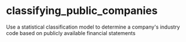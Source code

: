 # classifying_public_companies
Use a statistical classification model to determine a company's industry code based on publicly available financial statements 
